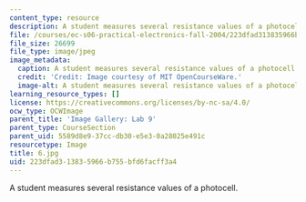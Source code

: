 ```yaml
---
content_type: resource
description: A student measures several resistance values of a photocell.
file: /courses/ec-s06-practical-electronics-fall-2004/223dfad313835966b755bfd6facff3a4_6.jpg
file_size: 26699
file_type: image/jpeg
image_metadata:
  caption: A student measures several resistance values of a photocell.
  credit: 'Credit: Image courtesy of MIT OpenCourseWare.'
  image-alt: A student measures several resistance values of a photocell.
learning_resource_types: []
license: https://creativecommons.org/licenses/by-nc-sa/4.0/
ocw_type: OCWImage
parent_title: 'Image Gallery: Lab 9'
parent_type: CourseSection
parent_uid: 5589d8e9-37cc-db30-e5e3-0a28025e491c
resourcetype: Image
title: 6.jpg
uid: 223dfad3-1383-5966-b755-bfd6facff3a4
---
```

A student measures several resistance values of a photocell.